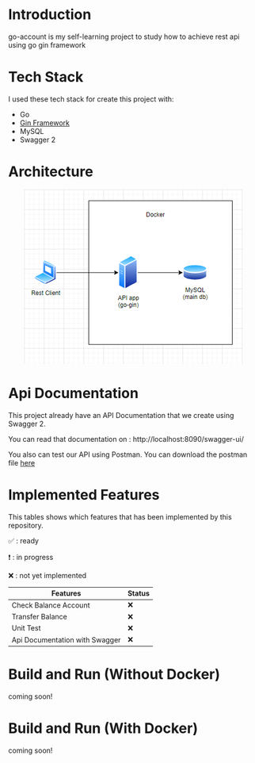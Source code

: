 # Introduction
go-account is my self-learning project to study how to achieve rest api using go gin framework

# Tech Stack

I used these tech stack for create this project with:
* Go
* [Gin Framework](https://github.com/gin-gonic/gin)
* MySQL
* Swagger 2

# Architecture

<div align='center'>

![Registration Flow - Synchronous Approach](docs/architecture.png)

</div>

# Api Documentation

This project already have an API Documentation that we create using Swagger 2. 

You can read that documentation on : http://localhost:8090/swagger-ui/

You also can test our API using Postman. You can download the postman file [here](https://github.com/rizkyjayusman/go-account/blob/main/docs/go-account.postman_collection.json)


# Implemented Features

This tables shows which features that has been implemented by this repository.

:white_check_mark: : ready

:heavy_exclamation_mark: : in progress

:x: : not yet implemented

| Features                        | Status                              |
| ------------------------------- | ----------------------------------- |
| Check Balance Account           | :x:                                 |
| Transfer Balance                | :x:                                 |
| Unit Test                       | :x:                                 |
| Api Documentation with Swagger  | :x:                                 |


# Build and Run (Without Docker)

coming soon!

# Build and Run (With Docker)

coming soon!
